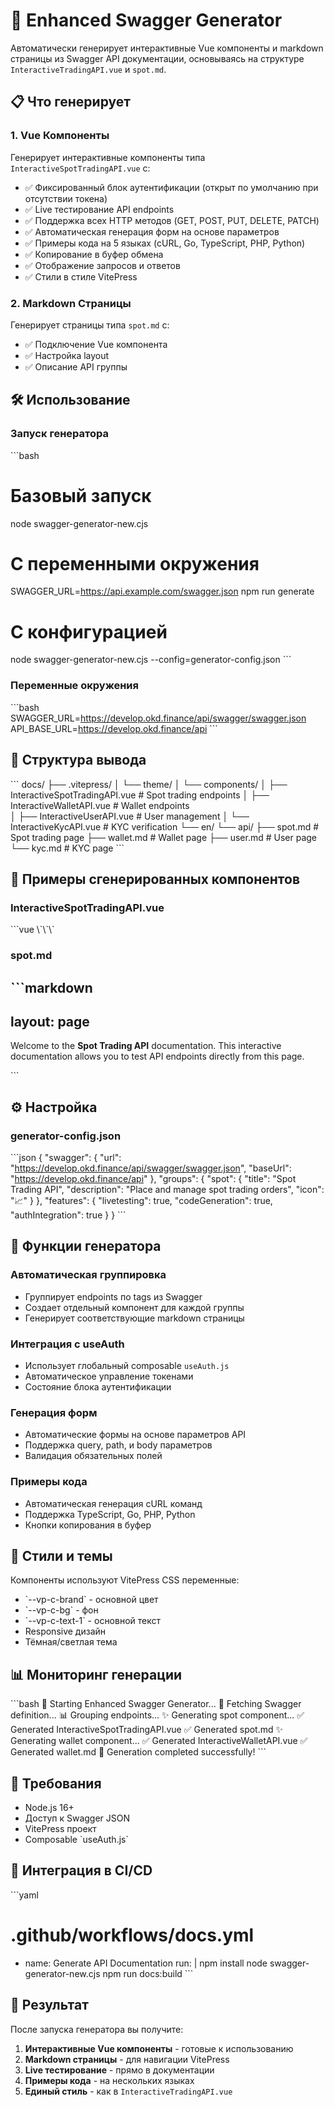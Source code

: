 # 🚀 Enhanced Swagger Generator

Автоматически генерирует интерактивные Vue компоненты и markdown страницы из Swagger API документации, основываясь на структуре `InteractiveTradingAPI.vue` и `spot.md`.

## 📋 Что генерирует

### 1. Vue Компоненты
Генерирует интерактивные компоненты типа `InteractiveSpotTradingAPI.vue` с:
- ✅ Фиксированный блок аутентификации (открыт по умолчанию при отсутствии токена)
- ✅ Live тестирование API endpoints
- ✅ Поддержка всех HTTP методов (GET, POST, PUT, DELETE, PATCH)
- ✅ Автоматическая генерация форм на основе параметров
- ✅ Примеры кода на 5 языках (cURL, Go, TypeScript, PHP, Python)
- ✅ Копирование в буфер обмена
- ✅ Отображение запросов и ответов
- ✅ Стили в стиле VitePress

### 2. Markdown Страницы
Генерирует страницы типа `spot.md` с:
- ✅ Подключение Vue компонента
- ✅ Настройка layout
- ✅ Описание API группы

## 🛠 Использование

### Запуск генератора
\`\`\`bash
# Базовый запуск
node swagger-generator-new.cjs

# С переменными окружения
SWAGGER_URL=https://api.example.com/swagger.json npm run generate

# С конфигурацией
node swagger-generator-new.cjs --config=generator-config.json
\`\`\`

### Переменные окружения
\`\`\`bash
SWAGGER_URL=https://develop.okd.finance/api/swagger/swagger.json
API_BASE_URL=https://develop.okd.finance/api
\`\`\`

## 📁 Структура вывода

\`\`\`
docs/
├── .vitepress/
│   └── theme/
│       └── components/
│           ├── InteractiveSpotTradingAPI.vue    # Spot trading endpoints
│           ├── InteractiveWalletAPI.vue         # Wallet endpoints  
│           ├── InteractiveUserAPI.vue           # User management
│           └── InteractiveKycAPI.vue            # KYC verification
└── en/
    └── api/
        ├── spot.md                              # Spot trading page
        ├── wallet.md                            # Wallet page
        ├── user.md                              # User page
        └── kyc.md                               # KYC page
\`\`\`

## 🎯 Примеры сгенерированных компонентов

### InteractiveSpotTradingAPI.vue
\`\`\`vue
<template>
  <!-- Fixed Authentication Header -->
  <div class="auth-header-fixed" :class="{ 'collapsed': isHeaderCollapsed }">
    <!-- Auth form with token input, base URL, show/hide toggle -->
  </div>

  <div class="interactive-api-container">
    <!-- POST /spot/orders endpoint -->
    <section id="placeOrder" class="endpoint-section">
      <div class="endpoint-layout">
        <div class="endpoint-docs">
          <!-- Documentation with parameters, examples -->
        </div>
        <div class="endpoint-testing">
          <!-- Live testing form -->
        </div>
      </div>
    </section>

    <!-- GET /spot/orders/open endpoint -->
    <section id="getOpenOrders" class="endpoint-section">
      <!-- Similar structure -->
    </section>
  </div>
</template>
\`\`\`

### spot.md
\`\`\`markdown
---
layout: page
---

Welcome to the **Spot Trading API** documentation. This interactive documentation allows you to test API endpoints directly from this page.

<InteractiveSpotTradingAPI />

<script setup>
import InteractiveSpotTradingAPI from '../../.vitepress/theme/components/InteractiveSpotTradingAPI.vue'
</script>
\`\`\`

## ⚙️ Настройка

### generator-config.json
\`\`\`json
{
  "swagger": {
    "url": "https://develop.okd.finance/api/swagger/swagger.json",
    "baseUrl": "https://develop.okd.finance/api"
  },
  "groups": {
    "spot": {
      "title": "Spot Trading API",
      "description": "Place and manage spot trading orders",
      "icon": "📈"
    }
  },
  "features": {
    "livetesting": true,
    "codeGeneration": true,
    "authIntegration": true
  }
}
\`\`\`

## 🔧 Функции генератора

### Автоматическая группировка
- Группирует endpoints по tags из Swagger
- Создает отдельный компонент для каждой группы
- Генерирует соответствующие markdown страницы

### Интеграция с useAuth
- Использует глобальный composable `useAuth.js`
- Автоматическое управление токенами
- Состояние блока аутентификации

### Генерация форм
- Автоматические формы на основе параметров API
- Поддержка query, path, и body параметров
- Валидация обязательных полей

### Примеры кода
- Автоматическая генерация cURL команд
- Поддержка TypeScript, Go, PHP, Python
- Кнопки копирования в буфер

## 🎨 Стили и темы

Компоненты используют VitePress CSS переменные:
- \`--vp-c-brand\` - основной цвет
- \`--vp-c-bg\` - фон
- \`--vp-c-text-1\` - основной текст
- Responsive дизайн
- Тёмная/светлая тема

## 📊 Мониторинг генерации

\`\`\`bash
🚀 Starting Enhanced Swagger Generator...
📡 Fetching Swagger definition...
📊 Grouping endpoints...
✨ Generating spot component...
  ✅ Generated InteractiveSpotTradingAPI.vue
  ✅ Generated spot.md
✨ Generating wallet component...
  ✅ Generated InteractiveWalletAPI.vue
  ✅ Generated wallet.md
🎉 Generation completed successfully!
\`\`\`

## 🚦 Требования

- Node.js 16+
- Доступ к Swagger JSON
- VitePress проект
- Composable \`useAuth.js\`

## 🔄 Интеграция в CI/CD

\`\`\`yaml
# .github/workflows/docs.yml
- name: Generate API Documentation
  run: |
    npm install
    node swagger-generator-new.cjs
    npm run docs:build
\`\`\`

## 🎯 Результат

После запуска генератора вы получите:
1. **Интерактивные Vue компоненты** - готовые к использованию
2. **Markdown страницы** - для навигации VitePress
3. **Live тестирование** - прямо в документации
4. **Примеры кода** - на нескольких языках
5. **Единый стиль** - как в `InteractiveTradingAPI.vue` 